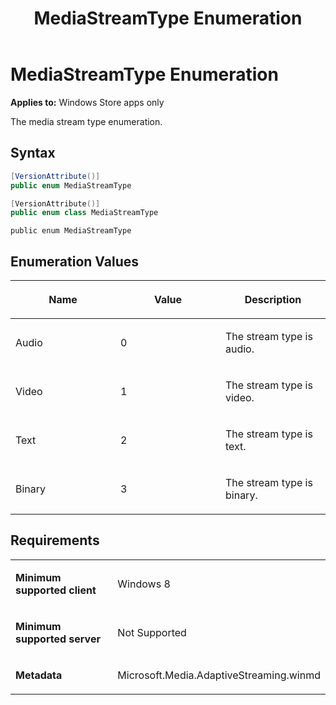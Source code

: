 ﻿---
title: MediaStreamType Enumeration
TOCTitle: MediaStreamType Enumeration
ms:assetid: 7ed200bf-14e6-494d-a306-79421f71d9e7
ms:mtpsurl: https://msdn.microsoft.com/en-us/library/JJ573687(v=VS.90)
ms:contentKeyID: 49080928
ms.date: 11/19/2012
mtps_version: v=VS.90
dev_langs:
- csharp
- c++
- jscript
---

# MediaStreamType Enumeration

**Applies to:** Windows Store apps only

The media stream type enumeration.

## Syntax

``` csharp
[VersionAttribute()]
public enum MediaStreamType
```

``` c++
[VersionAttribute()]
public enum class MediaStreamType
```

``` jscript
public enum MediaStreamType
```

## Enumeration Values

<table>
<colgroup>
<col style="width: 33%" />
<col style="width: 33%" />
<col style="width: 33%" />
</colgroup>
<thead>
<tr class="header">
<th><p>Name</p></th>
<th><p>Value</p></th>
<th><p>Description</p></th>
</tr>
</thead>
<tbody>
<tr class="odd">
<td><p>Audio</p></td>
<td><p>0</p></td>
<td><p>The stream type is audio.</p></td>
</tr>
<tr class="even">
<td><p>Video</p></td>
<td><p>1</p></td>
<td><p>The stream type is video.</p></td>
</tr>
<tr class="odd">
<td><p>Text</p></td>
<td><p>2</p></td>
<td><p>The stream type is text.</p></td>
</tr>
<tr class="even">
<td><p>Binary</p></td>
<td><p>3</p></td>
<td><p>The stream type is binary.</p></td>
</tr>
</tbody>
</table>


## Requirements

<table>
<colgroup>
<col style="width: 50%" />
<col style="width: 50%" />
</colgroup>
<tbody>
<tr class="odd">
<td><p><strong>Minimum supported client</strong></p></td>
<td><p>Windows 8</p></td>
</tr>
<tr class="even">
<td><p><strong>Minimum supported server</strong></p></td>
<td><p>Not Supported</p></td>
</tr>
<tr class="odd">
<td><p><strong>Metadata</strong></p></td>
<td><p>Microsoft.Media.AdaptiveStreaming.winmd</p></td>
</tr>
</tbody>
</table>

